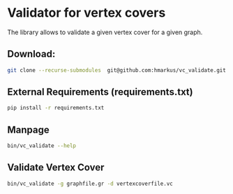# Validator for vertex covers
The library allows to validate a given vertex cover for a given graph.


## Download:
```bash
git clone --recurse-submodules  git@github.com:hmarkus/vc_validate.git
````


## External Requirements (requirements.txt)
```bash
pip install -r requirements.txt
```

## Manpage
```bash
bin/vc_validate --help
```

## Validate Vertex Cover
```bash
bin/vc_validate -g graphfile.gr -d vertexcoverfile.vc
```
